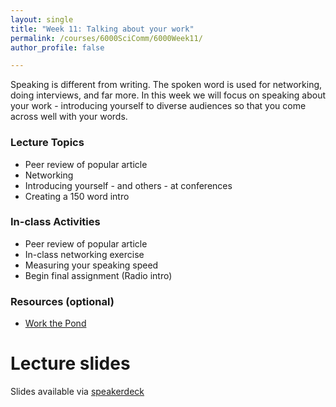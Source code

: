 ```yaml
---
layout: single
title: "Week 11: Talking about your work"
permalink: /courses/6000SciComm/6000Week11/
author_profile: false

---
```


Speaking is different from writing. The spoken word is used for networking, doing interviews, and far more. In this week we will focus on speaking about your work - introducing yourself to diverse audiences so that you come across well with your words.

### Lecture Topics

* Peer review of popular article
* Networking 
* Introducing yourself - and others - at conferences
* Creating a 150 word intro

### In-class Activities

* Peer review of popular article
* In-class networking exercise
* Measuring your speaking speed
* Begin final assignment (Radio intro)

### Resources (optional)

- [Work the Pond](https://www.amazon.ca/Work-Pond-Positive-Networking-Forward/dp/0735204020)

# Lecture slides

<script async class="speakerdeck-embed" data-id="c254387ea2e74cd080ee238f90174c58" data-ratio="1.77777777777778" src="//speakerdeck.com/assets/embed.js"></script>

Slides available via [speakerdeck](https://speakerdeck.com/pandalusplatyceros/fish-6000-week-11-talking-about-your-work)